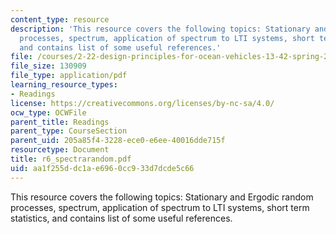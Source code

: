 ```yaml
---
content_type: resource
description: 'This resource covers the following topics: Stationary and Ergodic random
  processes, spectrum, application of spectrum to LTI systems, short term statistics,
  and contains list of some useful references.'
file: /courses/2-22-design-principles-for-ocean-vehicles-13-42-spring-2005/aa1f255ddc1ae6960cc933d7dcde5c66_r6_spectrarandom.pdf
file_size: 130909
file_type: application/pdf
learning_resource_types:
- Readings
license: https://creativecommons.org/licenses/by-nc-sa/4.0/
ocw_type: OCWFile
parent_title: Readings
parent_type: CourseSection
parent_uid: 205a85f4-3228-ece0-e6ee-40016dde715f
resourcetype: Document
title: r6_spectrarandom.pdf
uid: aa1f255d-dc1a-e696-0cc9-33d7dcde5c66
---
```

This resource covers the following topics: Stationary and Ergodic random processes, spectrum, application of spectrum to LTI systems, short term statistics, and contains list of some useful references.